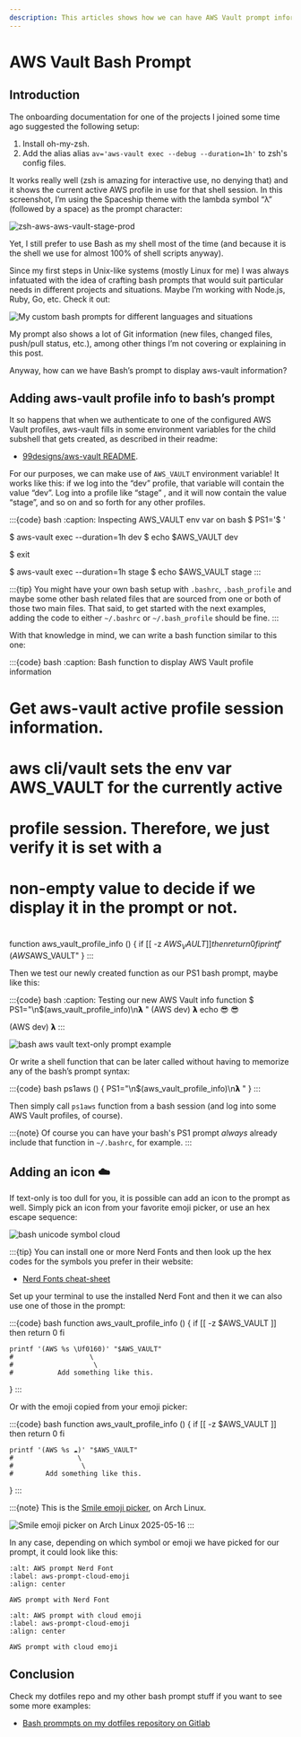 ```yaml
---
description: This articles shows how we can have AWS Vault prompt information on bash with some custom-made setup.
---
```


# AWS Vault Bash Prompt

## Introduction

The onboarding documentation for one of the projects I joined some time ago suggested the following setup:

1. Install oh-my-zsh.
2. Add the alias alias `av='aws-vault exec --debug --duration=1h'` to zsh's config files.

It works really well (zsh is amazing for interactive use, no denying that) and it shows the current active AWS profile in use for that shell session.
In this screenshot, I’m using the Spaceship theme with the lambda symbol “λ” (followed by a space) as the prompt character:

![zsh-aws-aws-vault-stage-prod](../__assets/zsh-aws-vault-stage-prod.png)

Yet, I still prefer to use Bash as my shell most of the time (and because it is the shell we use for almost 100% of shell scripts anyway).

Since my first steps in Unix-like systems (mostly Linux for me) I was always infatuated with the idea of crafting bash prompts that would suit particular needs in different projects and situations.
Maybe I’m working with Node.js, Ruby, Go, etc.
Check it out:

![My custom bash prompts for different languages and situations](../__assets/my-custom-bash-prompts-for-different-languages.png)

My prompt also shows a lot of Git information (new files, changed files, push/pull status, etc.), among other things I’m not covering or explaining in this post.

Anyway, how can we have Bash’s prompt to display aws-vault information?

## Adding aws-vault profile info to bash’s prompt

It so happens that when we authenticate to one of the configured AWS Vault profiles, aws-vault fills in some environment variables for the child subshell
that gets created, as described in their readme:

- [99designs/aws-vault README](https://github.com/99designs/aws-vault/blob/master/README.md#how-it-works).

For our purposes, we can make use of `AWS_VAULT` environment variable!
It works like this: if we log into the “dev” profile, that variable will contain the value “dev”.
Log into a profile like “stage” , and it will now contain the value “stage”, and so on and so forth for any other profiles.

:::{code} bash
:caption: Inspecting AWS_VAULT env var on bash
$ PS1='\$ '

$ aws-vault exec --duration=1h dev
$ echo $AWS_VAULT
dev

$ exit

$ aws-vault exec --duration=1h stage
$ echo $AWS_VAULT
stage
:::

:::{tip}
You might have your own bash setup with `.bashrc`, `.bash_profile` and maybe some other bash related files that are sourced from one or both of those two main files. That said, to get started with the next examples, adding the code to either `~/.bashrc` or `~/.bash_profile` should be fine.
:::

With that knowledge in mind, we can write a bash function similar to this one:

:::{code} bash
:caption: Bash function to display AWS Vault profile information
##
# Get aws-vault active profile session information.
#
# aws cli/vault sets the env var AWS_VAULT for the currently active
# profile session. Therefore, we just verify it is set with a
# non-empty value to decide if we display it in the prompt or not.
#
function aws_vault_profile_info () {
  if [[ -z $AWS_VAULT ]]
then
  return 0
fi
  printf '(AWS %s)' "$AWS_VAULT"
}
:::

Then we test our newly created function as our PS1 bash prompt, maybe like this:

:::{code} bash
:caption: Testing our new AWS Vault info function
$ PS1="\n\$(aws_vault_profile_info)\n𝝺 "
(AWS dev) 𝝺 echo 😎
😎

(AWS dev) 𝝺
:::

![bash aws vault text-only prompt example](../__assets/bash-aws-vault-text-only-example.png)

Or write a shell function that can be later called without having to memorize any of the bash’s prompt syntax:

:::{code} bash
ps1aws () {
    PS1="\n\$(aws_vault_profile_info)\n𝝺 "
}
:::

Then simply call `ps1aws` function from a bash session (and log into some AWS Vault profiles, of course).

:::{note}
Of course you can have your bash's PS1 prompt _always_ already include that function in `~/.bashrc`, for example.
:::

## Adding an icon ☁️

If text-only is too dull for you, it is possible can add an icon to the prompt as well.
Simply pick an icon from your favorite emoji picker, or use an hex escape sequence:

<!--
Somehow these unicode symbols render on the terminal, but not on mystmd or
Confluence in the web brwoser. Commenting it out for now and leaving  only
the screenshot until I have time to figure this out.

:::{code} bash
$ printf '\Uf015f\n'
󰅟
$ printf '\Uf0c2\n'

$ printf '\Uf0160\n'
󰅠
:::
-->

![bash unicode symbol cloud](../__assets/bash-print-unicode-symbol-cloud.png)

:::{tip}
You can install one or more Nerd Fonts and then look up the hex codes for the symbols you prefer in their website:

- [Nerd Fonts cheat-sheet](https://www.nerdfonts.com/cheat-sheet)

Set up your terminal to use the installed Nerd Font and then it we can also use one of those in the prompt:

:::{code} bash
function aws_vault_profile_info () {
    if [[ -z $AWS_VAULT ]]
    then
        return 0
    fi

    printf '(AWS %s \Uf0160)' "$AWS_VAULT"
    #                   \
    #                    \
    #           Add something like this.
}
:::

Or with the emoji copied from your emoji picker:

:::{code} bash
function aws_vault_profile_info () {
    if [[ -z $AWS_VAULT ]]
    then
        return 0
    fi

    printf '(AWS %s ☁️)' "$AWS_VAULT"
    #                \
    #                 \
    #        Add something like this.
}
:::

:::{note}
This is the [Smile emoji picker](https://github.com/mijorus/smile), on Arch Linux.

![Smile emoji picker on Arch Linux 2025-05-16](../__assets/smile-emoji-picker-on-arch-linux-2025-05-16.png)
:::

In any case, depending on which symbol or emoji we have picked for our prompt, it could look like this:

```{figure} ../__assets/aws-dev-prompt-Uf0160-unicode.png
:alt: AWS prompt Nerd Font
:label: aws-prompt-cloud-emoji
:align: center

AWS prompt with Nerd Font
```

```{figure} ../__assets/aws-dev-prompt-clound-emoji-symbol.png
:alt: AWS prompt with cloud emoji
:label: aws-prompt-cloud-emoji
:align: center

AWS prompt with cloud emoji
```

## Conclusion

Check my dotfiles repo and my other bash prompt stuff if you want to see some more examples:

- [Bash prommpts on my dotfiles repository on Gitlab](https://gitlab.com/fernandobasso/dotfiles/-/blob/devel/bash_incl/bash-prompts.sh)
